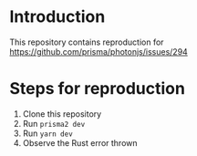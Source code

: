 # Introduction

This repository contains reproduction for https://github.com/prisma/photonjs/issues/294

# Steps for reproduction

1. Clone this repository
2. Run `prisma2 dev`
3. Run `yarn dev`
4. Observe the Rust error thrown

